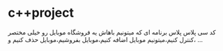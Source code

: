 # c++project
کد سی پلاس پلاس برنامه ای که میتونیم باهاش یه فروشگاه موبایل رو خیلی مختصر ،کنترل کنیم،میتونیم موبایل اضافه کنیم،موبایل بفروشیم،موبایل حذف کنیم و ...
